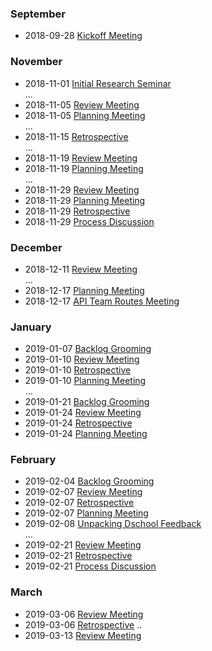### September
- 2018-09-28 [Kickoff Meeting](meeting-protocols/2018-09-28-Kickoff-Meeting.md)

### November

- 2018-11-01 [Initial Research Seminar](meeting-protocols/2018-11-01-Initial-Research-Seminar.md)   
...
- 2018-11-05 [Review Meeting](meeting-protocols/2018-11-05-Review-Meeting.md)
- 2018-11-05 [Planning Meeting](meeting-protocols/2018-11-05-Planning-Meeting.md)  
...
- 2018-11-15 [Retrospective](meeting-protocols/2018-11-15-Retrospective.md)  
...
- 2018-11-19 [Review Meeting](meeting-protocols/2018-11-19-Review.md)
- 2018-11-19 [Planning Meeting](meeting-protocols/2018-11-19-Planning-Meeting.md)  
...
- 2018-11-29 [Review Meeting](meeting-protocols/2018-11-29-Review.md)
- 2018-11-29 [Planning Meeting](meeting-protocols/2018-11-29-Planning.md)
- 2018-11-29 [Retrospective](meeting-protocols/2018-11-29-Retrospective.md)
- 2018-11-29 [Process Discussion](meeting-protocols/2018-11-29-Process-Discussion.md)

### December

- 2018-12-11 [Review Meeting](meeting-protocols/2018-12-11-Review.md)  
...
- 2018-12-17 [Planning Meeting](meeting-protocols/2018-12-17-Planning.md)
- 2018-12-17 [API Team Routes Meeting](meeting-protocols/2018-12-17-API-Team-Routes-Meeting.md)

### January

- 2019-01-07 [Backlog Grooming](meeting-protocols/2019-01-07-Backlog-Grooming.md)
- 2019-01-10 [Review Meeting](meeting-protocols/2019-01-10-Review-Meeting.md)
- 2019-01-10 [Retrospective](meeting-protocols/2019-01-10-Retrospective.md)
- 2019-01-10 [Planning Meeting](meeting-protocols/2019-01-10-Planning-Meeting.md)  
...
- 2019-01-21 [Backlog Grooming](meeting-protocols/2019-01-21-Backlog-Grooming.md)
- 2019-01-24 [Review Meeting](meeting-protocols/2019-01-24-Review-Meeting.md)
- 2019-01-24 [Retrospective](meeting-protocols/2019-01-24-Retrospective.md)
- 2019-01-24 [Planning Meeting](meeting-protocols/2019-01-24-Planning-Meeting.md)  

### February

- 2019-02-04 [Backlog Grooming](meeting-protocols/2019-02-04-Backlog-Grooming.md)
- 2019-02-07 [Review Meeting](meeting-protocols/2019-02-07-Review-Meeting.md) 
- 2019-02-07 [Retrospective](meeting-protocols/2019-02-07-Retrospective.md)
- 2019-02-07 [Planning Meeting](meeting-protocols/2019-02-07-Planning-Meeting.md)  
- 2019-02-08 [Unpacking Dschool Feedback](images/2019-02-08-Unpacking-Dschool-Feedback.jpg)  
...  
- 2019-02-21 [Review Meeting](meeting-protocols/2019-02-21-Review-Meeting.md) 
- 2019-02-21 [Retrospective](meeting-protocols/2019-02-21-Retrospective.md)
- 2019-02-21 [Process Discussion](meeting-protocols/2019-02-21-Process-Discussion.md)

### March

- 2019-03-06 [Review Meeting](meeting-protocols/2019-03-06-Review-Meeting.md) 
- 2019-03-06 [Retrospective](meeting-protocols/2019-03-06-Retrospective.md)
..
- 2019-03-13 [Review Meeting](meeting-protocols/2019-03-13-Review-Meeting.md)

